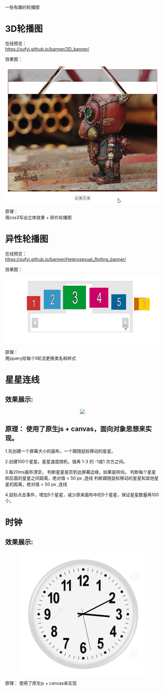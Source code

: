 
一些有趣的轮播图

3D轮播图  
=======
在线预览：  
https://xufyi.github.io/banner/3D_banner/

效果图：  
<div align=center>
   <img src="https://github.com/Xufyi/JS/blob/master/3D_banner/3dBanner.gif" width="617" height="444">  
  
</div>

原理：  
用css3写出立体效果 + 碎片轮播图   
  
    
    
异性轮播图  
=============
在线预览：  
https://xufyi.github.io/banner/Heterosexual_Rolling_banner/

效果图：  
<div align=center>
   <img src="https://github.com/Xufyi/JS/blob/master/Heterosexual_Rolling_banner/rollingBanner.gif" width="785" height="218">  
</div>

原理：  
用jquery给每个li轮流更换类名和样式  
  
    
    
星星连线
========  
效果展示:  
-----
<div align=center>
   <img src="https://github.com/Xufyi/JS/blob/master/%E6%98%9F%E6%98%9F%E8%BF%9E%E7%BA%BF/start.gif" width="917">  
</div>  


原理：  使用了原生js + canvas，面向对象思想来实现。
-----
1.先创建一个屏幕大小的画布，一个跟随鼠标移动的星星。

2.创建100个星星。星星速度随机，值再 1-3 的 -1或1 次方之间。

3.每20ms画布清空，
  判断星星是否到达屏幕边缘，如果是转向。
  判断每个星星和后面的星星之间距离，绝对值 < 50 px ,连线
  判断跟随鼠标移动的星星和其他星星的距离，绝对值 < 50 px ,连线

4.鼠标点击事件，增加5个星星，减少原来画布中的5个星星，保证星星数量再100个。

    
时钟
========  
效果展示:  
-----
<div align=center>
   <img src="https://github.com/Xufyi/JS/blob/master/%E6%97%B6%E9%92%9F/%E6%97%B6%E9%92%9F.png" width="400" height="400">  
</div>  


原理：  使用了原生js + canvas来实现




